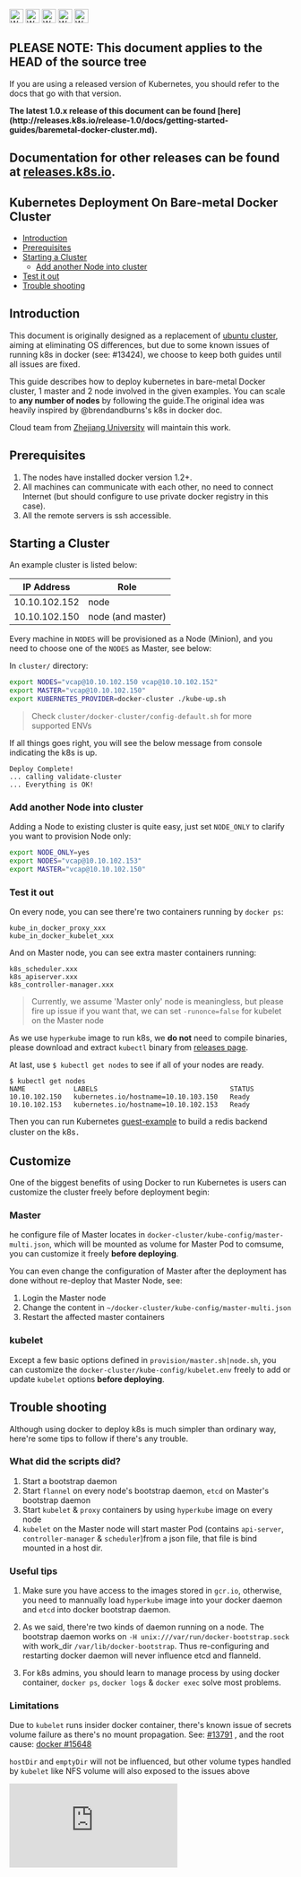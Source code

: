 <!-- BEGIN MUNGE: UNVERSIONED_WARNING -->

<!-- BEGIN STRIP_FOR_RELEASE -->

<img src="http://kubernetes.io/img/warning.png" alt="WARNING"
     width="25" height="25">
<img src="http://kubernetes.io/img/warning.png" alt="WARNING"
     width="25" height="25">
<img src="http://kubernetes.io/img/warning.png" alt="WARNING"
     width="25" height="25">
<img src="http://kubernetes.io/img/warning.png" alt="WARNING"
     width="25" height="25">
<img src="http://kubernetes.io/img/warning.png" alt="WARNING"
     width="25" height="25">

<h2>PLEASE NOTE: This document applies to the HEAD of the source tree</h2>

If you are using a released version of Kubernetes, you should
refer to the docs that go with that version.

<strong>
The latest 1.0.x release of this document can be found
[here](http://releases.k8s.io/release-1.0/docs/getting-started-guides/baremetal-docker-cluster.md).

Documentation for other releases can be found at
[releases.k8s.io](http://releases.k8s.io).
</strong>
--

<!-- END STRIP_FOR_RELEASE -->

<!-- END MUNGE: UNVERSIONED_WARNING -->
Kubernetes Deployment On Bare-metal Docker Cluster
------------------------------------------------

- [Introduction](#introduction)
- [Prerequisites](#prerequisites)
- [Starting a Cluster](#starting-a-cluster)
    - [Add another Node into cluster](#add-another-node-into-cluster)
- [Test it out](#test-it-out)
- [Trouble shooting](#trouble-shooting)

## Introduction

This document is originally designed as a replacement of [ubuntu cluster](ubuntu.md), aiming at eliminating OS differences, but due to some known issues of running k8s in docker (see: #13424), we choose to keep both guides until all issues are fixed.

This guide describes how to deploy kubernetes in bare-metal Docker cluster, 1 master and 2 node involved in the given examples. You can scale to **any number of nodes** by following the guide.The original idea was heavily inspired by @brendandburns's k8s in docker doc.

Cloud team from [Zhejiang University](https://github.com/ZJU-SEL) will maintain this work.


## Prerequisites

1. The nodes have installed docker version 1.2+.
2. All machines can communicate with each other, no need to connect Internet (but should configure to use
private docker registry in this case).
3. All the remote servers is ssh accessible.


## Starting a Cluster

An example cluster is listed below:

| IP Address  |   Role   |
|-------------|----------|
|10.10.102.152|   node   |
|10.10.102.150|node (and master)|

Every machine in `NODES` will be provisioned as a Node (Minion), and you need to choose one of the `NODES` as Master, see below:

In `cluster/` directory:

```sh
export NODES="vcap@10.10.102.150 vcap@10.10.102.152"
export MASTER="vcap@10.10.102.150"
export KUBERNETES_PROVIDER=docker-cluster ./kube-up.sh
```

> Check `cluster/docker-cluster/config-default.sh` for more supported ENVs

If all things goes right, you will see the below message from console indicating the k8s is up.

```console
Deploy Complete!
... calling validate-cluster 
... Everything is OK! 
```

### Add another Node into cluster

Adding a Node to existing cluster is quite easy, just set `NODE_ONLY` to clarify you want to provision Node only:

```sh
export NODE_ONLY=yes
export NODES="vcap@10.10.102.153"
export MASTER="vcap@10.10.102.150"
```

### Test it out

On every node, you can see there're two containers running by `docker ps`:

```
kube_in_docker_proxy_xxx
kube_in_docker_kubelet_xxx
```

And on Master node, you can see extra master containers running:

```
k8s_scheduler.xxx
k8s_apiserver.xxx
k8s_controller-manager.xxx
```

> Currently, we assume 'Master only' node is meaningless, but please fire up issue if you want that, we can set `-runonce=false` for kubelet on the Master node

As we use `hyperkube` image to run k8s, we **do not** need to compile binaries, please download and extract `kubectl` binary from [releases page](https://github.com/kubernetes/kubernetes/releases).

At last, use `$ kubectl get nodes` to see if all of your nodes are ready.

```console
$ kubectl get nodes
NAME            LABELS                                 STATUS
10.10.102.150   kubernetes.io/hostname=10.10.103.150   Ready
10.10.102.153   kubernetes.io/hostname=10.10.102.153   Ready
```

Then you can run Kubernetes [guest-example](../../examples/guestbook/) to build a redis backend cluster on the k8s．

## Customize

One of the biggest benefits of using Docker to run Kubernetes is users can customize the cluster freely before deployment begin:

### Master

he configure file of Master locates in `docker-cluster/kube-config/master-multi.json`, which will be mounted as volume for Master Pod to comsume, you can customize it freely **before deploying**.

You can even change the configuration of Master after the deployment has done without re-deploy that Master Node, see:

1. Login the Master node
2. Change the content in `~/docker-cluster/kube-config/master-multi.json`
3. Restart the affected master containers

### kubelet

Except a few basic options defined in `provision/master.sh|node.sh`, you can customize the `docker-cluster/kube-config/kubelet.env` freely to add or update `kubelet` options **before deploying**.

## Trouble shooting

Although using docker to deploy k8s is much simpler than ordinary way, here're some tips to follow if there's any trouble.

### What did the scripts did?

1. Start a bootstrap daemon
2. Start `flannel` on every node's bootstrap daemon, `etcd` on Master's bootstrap daemon
3. Start `kubelet` & `proxy` containers by using `hyperkube` image on every node
4. `kubelet` on the Master node will start master Pod (contains `api-server`, `controller-manager` & `scheduler`)from a json file, that file is bind mounted in a host dir.

### Useful tips

1. Make sure you have access to the images stored in `gcr.io`, otherwise, you need to mannually load `hyperkube` image into your docker daemon and `etcd` into docker bootstrap daemon.

2. As we said, there're two kinds of daemon running on a node. The bootstrap daemon works on `-H unix:///var/run/docker-bootstrap.sock` with work_dir `/var/lib/docker-bootstrap`. Thus re-configuring and restarting docker daemon will never influence etcd and flanneld.

3. For k8s admins, you should learn to manage process by using docker container, `docker ps`, `docker logs` & `docker exec` solve most problems.

### Limitations

Due to `kubelet` runs insider docker container, there's known issue of secrets volume failure as there's no mount propagation. See: [#13791](https://github.com/kubernetes/kubernetes/pull/13791) , and the root cause: [docker #15648](https://github.com/docker/docker/pull/15648)

`hostDir` and `emptyDir` will not be influenced, but other volume types handled by `kubelet` like NFS volume will also exposed to the issues above

<!-- BEGIN MUNGE: GENERATED_ANALYTICS -->
[![Analytics](https://kubernetes-site.appspot.com/UA-36037335-10/GitHub/docs/getting-started-guides/baremetal-docker-cluster.md?pixel)]()
<!-- END MUNGE: GENERATED_ANALYTICS -->
